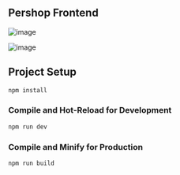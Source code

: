 ## Pershop Frontend

![image](https://github.com/gatotbima1104/pershop-FE/assets/73319544/070d88d7-017f-4354-9225-3f12e67567ab)


![image](https://github.com/gatotbima1104/pershop-FE/assets/73319544/f4d458a9-44a8-48b6-8056-2f88f657c523)


## Project Setup

```sh
npm install
```

### Compile and Hot-Reload for Development

```sh
npm run dev
```

### Compile and Minify for Production

```sh
npm run build
```
